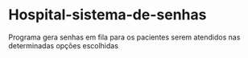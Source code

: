 # Hospital-sistema-de-senhas
Programa gera senhas em fila para os pacientes serem atendidos nas determinadas opções escolhidas
